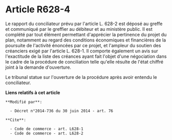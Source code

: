 # Article R628-4

Le rapport du conciliateur prévu par l'article L. 628-2 est déposé au greffe et communiqué par le greffier au débiteur et au
ministère public. Il est complété par tout élément permettant d'apprécier la pertinence du projet du plan, notamment au
regard des conditions économiques et financières de la poursuite de l'activité énoncées par ce projet, et l'ampleur du
soutien des créanciers exigé par l'article L. 628-1. Il comporte également un avis sur l'exactitude de la liste des créances
ayant fait l'objet d'une négociation dans le cadre de la procédure de conciliation telle qu'elle résulte de l'état chiffré
joint à la demande d'ouverture. 

Le tribunal statue sur l'ouverture de la procédure après avoir entendu le conciliateur.

**Liens relatifs à cet article**

	**Modifié par**:

	  - Décret n°2014-736 du 30 juin 2014 - art. 76

	**Cite**:

	  - Code de commerce - art. L628-1
	  - Code de commerce - art. L628-2
